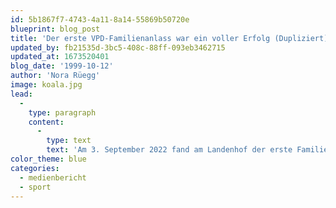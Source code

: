 ```yaml
---
id: 5b1867f7-4743-4a11-8a14-55869b50720e
blueprint: blog_post
title: 'Der erste VPD-Familienanlass war ein voller Erfolg (Dupliziert) (Dupliziert)'
updated_by: fb21535d-3bc5-408c-88ff-093eb3462715
updated_at: 1673520401
blog_date: '1999-10-12'
author: 'Nora Rüegg'
image: koala.jpg
lead:
  -
    type: paragraph
    content:
      -
        type: text
        text: 'Am 3. September 2022 fand am Landenhof der erste Familienanlass des Visiopädagogischen Dienstes statt. Ein stimmiger, geselliger Anlass mit einem abwechslungsreichen Programm.'
color_theme: blue
categories:
  - medienbericht
  - sport
---
```

